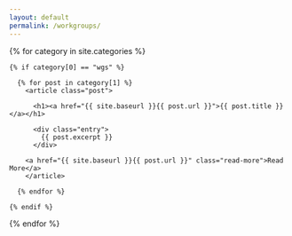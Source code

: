 ```yaml
---
layout: default
permalink: /workgroups/
---
```


<div class="posts">

  {% for category in site.categories %}

    {% if category[0] == "wgs" %}

      {% for post in category[1] %}
        <article class="post">

          <h1><a href="{{ site.baseurl }}{{ post.url }}">{{ post.title }}</a></h1>

          <div class="entry">
            {{ post.excerpt }}
          </div>

        <a href="{{ site.baseurl }}{{ post.url }}" class="read-more">Read More</a>
        </article>

      {% endfor %}

    {% endif %}

  {% endfor %}

</div>
